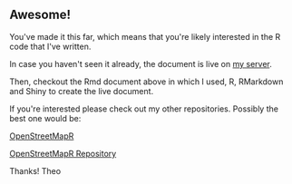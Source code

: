 Awesome!
-------------

You've made it this far, which means that you're likely interested in the R code that I've written.

In case you haven't seen it already, the document is live on [my server](http://75.151.93.138:3838/greentheo/MovieReviewSentimentCompetition/CompetitionSummaryAndAnalysis.Rmd).

Then, checkout the Rmd document above in which I used, R, RMarkdown and Shiny to create the live document.

If you're interested please check out my other repositories.  Possibly the best one would be:

[OpenStreetMapR](http://greentheo.github.io/OpenStreetMapR/)

[OpenStreetMapR Repository](https://github.com/greentheo/OpenStreetMapR)

Thanks!
Theo
